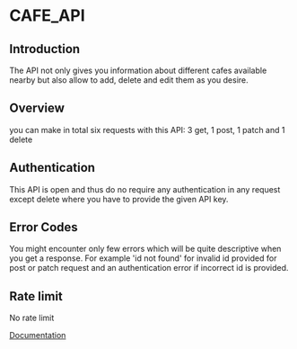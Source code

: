 # CAFE_API

## Introduction
The API not only gives you information about different cafes available nearby but also allow to add, delete and edit them as you desire.

## Overview
you can make in total six requests with this API: 3 get, 1 post, 1 patch and 1 delete

## Authentication
This API is open and thus do no require any authentication in any request except delete where you have to provide the given API key.

## Error Codes
You might encounter only few errors which will be quite descriptive when you get a response. For example 'id not found' for invalid id provided for post or patch request and an authentication error if incorrect id is provided.

## Rate limit
No rate limit

[Documentation](https://documenter.getpostman.com/view/17439736/U16jP6Hp)
